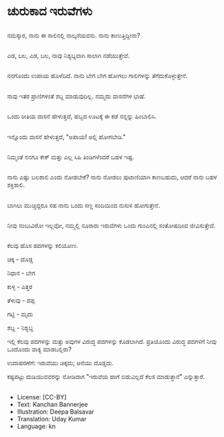 # ಚುರುಕಾದ ಇರುವೆಗಳು

##
ನಮಸ್ಕಾರ, ನಾನು ಈ ಸಾಲಿನಲ್ಲಿ  ನಾಲ್ಕನೆಯವನು. ನಾನು ಕಾಣುತ್ತಿದ್ದೀನಾ? 

##
ಎಡ, ಬಲ, ಎಡ, ಬಲ, ನಾವು  ನಿಶ್ಯಬ್ದವಾಗಿ ಸಾಲಾಗಿ ನಡೆಯುತ್ತೇವೆ. 

##
ನನಗೊಂದು ಉಪಾಯ ಹೊಳೆದಿದೆ. ನಾನು ಬೇಗ ಬೇಗ ಹೋಗಲು ಗಾಲಿಗಳನ್ನು ತೆಗೆದುಕೊಳ್ಳುತ್ತೇನೆ. 

##
ನಾವು ಇತರ ಪ್ರಾಣಿಗಳಂತೆ ಶಬ್ದ ಮಾಡುವುದಿಲ್ಲ.  ನಮ್ಮದು ವಾಸನೆಗಳ ಭಾಷೆ. 

##
ಒಂದು ರೀತಿಯ ವಾಸನೆ ಹೇಳುತ್ತದೆ, ಹಬ್ಬದ ಊಟಕ್ಕೆ ಈ ಕಡೆ ನನ್ನನ್ನು ಹಿಂಬಾಲಿಸಿ. 

##
ಇನ್ನೊಂದು ವಾಸನೆ ಹೇಳುತ್ತದೆ,  "ಅಪಾಯ! ಅಲ್ಲಿ ಹೋಗಬೇಡಿ." 

##
ನಿಮ್ಮಂತೆ ನನಗೂ ಕೇಕ್ ಮತ್ತು ಎಲ್ಲ  ಸಿಹಿ ತಿಂಡಿಗಳೆಂದರೆ ಬಹಳ ಇಷ್ಟ. 

##
ನಾನು ಎಷ್ಟು ಬಲಶಾಲಿ ಎಂದು ನೋಡಬೇಕೆ? ನಾನು ನೋಡಲು ಪುಟಾಣಿಯಾಗಿ ಕಾಣಬಹುದು, ಆದರೆ ನಾನು ಬಹಳ ಶಕ್ತಿಶಾಲಿ. 

##
ಬಾಗಿಲು ಮುಚ್ಚಿದ್ದರೂ ಸಹ ನಾನು ಒಂದು ಸಣ್ಣ ಸಂದಿಯಿಂದ ನುಸುಳಿ ಹೋಗುತ್ತೇನೆ. 

##
ನೀವು ನಂಬುವಿರೋ ಇಲ್ಲವೋ, ನಮ್ಮಲ್ಲಿ ನೂರಾರು ಇರುವೆಗಳು ಒಂದು ಗುಂಪಿನಲ್ಲಿ ಸಂತೋಷದಿಂದ ಜೀವಿಸುತ್ತೇವೆ. 

##
ಕೆಲವು ಹೊಸ ಪದಗಳನ್ನು ಕಲಿಯೋಣ. 

ಚಿಕ್ಕ - ದೊಡ್ಡ 

ನಿಧಾನ - ಬೇಗ 

ಕುಳ್ಳ - ಎತ್ತರ 

ತೆಳುವು - ದಪ್ಪ 

ಗಟ್ಟಿ - ಮೃದು 

ಶಬ್ದ - ನಿಶ್ಯಬ್ದ 

ಇಲ್ಲಿ ಕೆಲವು ಪದಗಳನ್ನು ಮತ್ತು ಅವುಗಳ ವಿರುದ್ಧ ಪದಗಳನ್ನು ಕೊಡಲಾಗಿದೆ. ಪ್ರತಿಯೊಂದು ವಿರುದ್ಧ ಪದಗಳಿಗೆ ನೀವು ಒಂದೊಂದು ವಾಕ್ಯ ಮಾಡಬಲ್ಲಿರಾ? 

ಉದಾಹರಣೆಗೆ: ಇರುವೆಯು ಚಿಕ್ಕದು; ಆನೆಯು ದೊಡ್ಡದು.


ಕಷ್ಟಪಟ್ಟು ದುಡಿಯುವವರನ್ನು ನೋಡಿದಾಗ "ಇರುವೆಯ ಹಾಗೆ ಬಿಡುವಿಲ್ಲದೆ ಕೆಲಸ ಮಾಡುತ್ತಾನೆ" ಎನ್ನುತ್ತಾರೆ. 

##
* License: [CC-BY]
* Text: Kanchan Bannerjee
* Illustration: Deepa Balsavar
* Translation: Uday Kumar
* Language: kn
